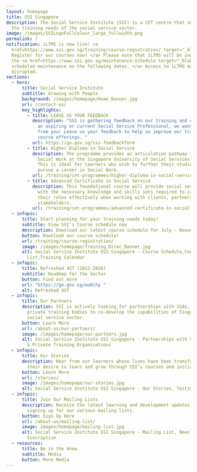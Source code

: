 ```yaml
---
layout: homepage
title: SSI Singapore
description: The Social Service Institute (SSI) is a CET centre that supports
  the training needs of the social service sector.
image: /images/SSILogoFullColour_large_fullwidth.png
permalink: /
notification: iLTMS is now live! <a
  href=https://www.ssi.gov.sg/training/course-registration/ target="_blank">
  Register for our courses now! </a> Please note that iLTMS will be undergoing
  the <a href=https://www.ssi.gov.sg/maintenance-schedule target="_blank">
  scheduled maintenance on the following dates. </a> Access to iLTMS may be
  disrupted.
sections:
  - hero:
      title: Social Service Institute
      subtitle: Growing with People
      background: /images/homepage/Home_Banner.jpg
      url: /contact-us/
      key_highlights:
        - title: LEAVE US YOUR FEEDBACK
          description: "SSI is gathering feedback on our training and courses. If you are
            an aspiring or current Social Service Professional, we want to hear
            from you! Leave us your feedback to help us improve our training and
            course offerings. "
          url: https://go.gov.sg/ssi-feedbackform
        - title: Higher Diploma in Social Service
          description: The programme provides an articulation pathway into Bachelor in
            Social Work at the Singapore University of Social Services (SUSS).
            This is ideal for learners who wish to further their studies and
            pursue a career in Social Work.
          url: /training/cet-programmes/higher-diploma-in-social-service/
        - title: Advanced Certificate in Social Service
          description: This foundational course will provide social service professionals
            with the necessary knowledge and skills sets required to carry out
            their roles effectively when working with clients, partners and
            stakeholders.
          url: /training/cet-programmes/advanced-certificate-in-social-service/
  - infopic:
      title: Start planning for your training needs today!
      subtitle: View SSI’s Course schedule now
      description: Download our latest course schedule for July - November now!
      button: Download our course schedule!
      url: /training/course-registration/
      image: /images/homepage/Training_Direc_Banner.jpg
      alt: Social Service Institute SSI Singapore - Course Schedule,Course
        List,Training Calendar
  - infopic:
      title: Refreshed 4ST (2022-2026)
      subtitle: Roadmap for the Sector
      button: Find out more
      url: "https://go.gov.sg/wu0chy "
      alt: Refreshed 4ST
  - infopic:
      title: Our Partners
      description: SSI is actively looking for partnerships with SSAs, NPOs, IHLs and
        private training bodies to co-develop the capabilities of Singapore’s
        social service sector.
      button: Learn More
      url: /about-us/our-partners/
      image: /images/homepage/our-partners.jpg
      alt: Social Service Institute SSI Singapore - Partnerships with SSAs, NPOs, IHLs
        & Private Training Organisations
  - infopic:
      title: Our Stories
      description: Hear from our learners whose lives have been transformed through
        their desire to learn and grow through SSI’s courses and initiatives.
      button: Learn More
      url: /stories/
      image: /images/homepage/our-stories.jpg
      alt: Social Service Institute SSI Singapore - Our Stories, Testimonials
  - infopic:
      title: Join Our Mailing Lists
      description: Receive the latest learning and development updates from SSI by
        signing up for our various mailing lists.
      button: Sign Up Here
      url: /about-us/mailing-list/
      image: images/homepage/mailing-list.jpg
      alt: Social Service Institute SSI Singapore - Mailing List, Newsletter
        Suscription
  - resources:
      title: Be in the know
      subtitle: Media
      button: More Media
---
```


